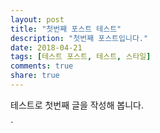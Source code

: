 ```yaml
---
layout: post
title: "첫번째 포스트 테스트"
description: "첫번째 포스트입니다."
date: 2018-04-21
tags: [테스트 포스트, 테스트, 스타일]
comments: true
share: true
---
```


테스트로 첫번째 글을 작성해 봅니다.

<div id=“fb-root”></div>
<script>(function(d, s, id) {
var js, fjs = d.getElementsByTagName(s)[0];
if (d.getElementById(id)) return;
js = d.createElement(s); js.id = id;
js.src = “//connect.facebook.net/ko_KR/sdk.js#xfbml=1&version=v2.8”;
fjs.parentNode.insertBefore(js, fjs);
}(document, ‘script’, ‘facebook-jssdk’));</script>`